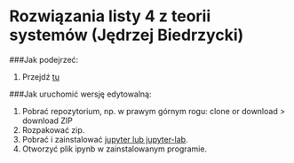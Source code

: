 # Rozwiązania listy 4 z teorii systemów (Jędrzej Biedrzycki)

###Jak podejrzeć:
1. Przejdź [tu](https://github.com/TAndronicus/TS_L4/blob/master/L4.ipynb)

###Jak uruchomić wersję edytowalną:
1. Pobrać repozytorium, np. w prawym górnym rogu: clone or download > download ZIP
2. Rozpakować zip.
3. Pobrać i zainstalować [jupyter lub jupyter-lab](https://jupyter.org/install.html).
4. Otworzyć plik ipynb w zainstalowanym programie.
